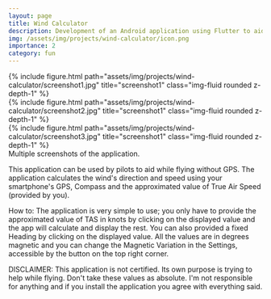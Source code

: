 ```yaml
---
layout: page
title: Wind Calculator
description: Development of an Android application using Flutter to aid pilots while flying without GPS.
img: /assets/img/projects/wind-calculator/icon.png
importance: 2
category: fun
---
```


<div class="row">
    <div class="col-sm mt-3 mt-md-0">
        {% include figure.html path="assets/img/projects/wind-calculator/screenshot1.jpg" title="screenshot1" class="img-fluid rounded z-depth-1" %}
    </div>
    <div class="col-sm mt-3 mt-md-0">
        {% include figure.html path="assets/img/projects/wind-calculator/screenshot2.jpg" title="screenshot1" class="img-fluid rounded z-depth-1" %}
    </div>
    <div class="col-sm mt-3 mt-md-0">
        {% include figure.html path="assets/img/projects/wind-calculator/screenshot3.jpg" title="screenshot1" class="img-fluid rounded z-depth-1" %}
    </div>
</div>
<div class="caption">
    Multiple screenshots of the application.
</div>

This application can be used by pilots to aid while flying without GPS. The application calculates the wind's direction and speed using your smartphone's GPS, Compass and the approximated value of True Air Speed (provided by you).

How to:
The application is very simple to use; you only have to provide the approximated value of TAS in knots by clicking on the displayed value and the app will calculate and display the rest.
You can also provided a fixed Heading by clicking on the displayed value.
All the values are in degrees magnetic and you can change the Magnetic Variation in the Settings, accessible by the button on the top right corner.

DISCLAIMER:
This application is not certified. Its own purpose is trying to help while flying. Don't take these values as absolute. I'm not responsible for anything and if you install the application you agree with everything said.

<script src="//cdn.jsdelivr.net/github-cards/latest/widget.js"></script>
